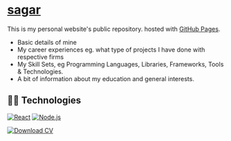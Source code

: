 # [sagar](www.linkedin.com/in/sagar-meghani)

This is my personal website's public repository. hosted with [GitHub Pages](https://pages.github.com/).


- Basic details of mine
- My career experiences eg. what type of projects I have done with respective firms
- My Skill Sets, eg Programming Languages, Libraries, Frameworks, Tools & Technologies.
- A bit of information about my education and general interests.

## 👨‍💻 Technologies


[![React](https://custom-icon-badges.demolab.com/badge/-React-218AAB?style=for-the-badge&logo=react&logoColor=white)](https://reactjs.org/)
[![Node.js](https://custom-icon-badges.demolab.com/badge/-Node.js-339933?style=for-the-badge&logo=node.js&logoColor=white)](https://nodejs.org/)

[![Download CV](https://custom-icon-badges.demolab.com/badge/-Download-darkgray?style=for-the-badge&logo=downloadcv&logoColor=black "Download CV")](https://dev-sagar.in/assets/pdfs/sagar_meghani_reactjs_cv.pdf)
